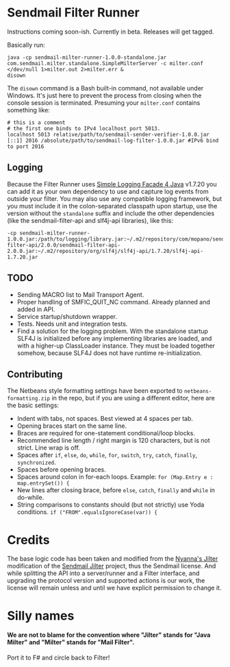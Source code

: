 # Sendmail Filter Runner

Instructions coming soon-ish. Currently in beta. Releases will get tagged.

Basically run:

    java -cp sendmail-milter-runner-1.0.0-standalone.jar com.sendmail.milter.standalone.SimpleMilterServer -c milter.conf </dev/null 1>milter.out 2>milter.err &
    disown

The `disown` command is a Bash built-in command, not available under Windows. It's just here to prevent
the process from closing when the console session is terminated.
Presuming your `milter.conf` contains something like:

    # this is a comment
    # the first one binds to IPv4 localhost port 5013.
    localhost 5013 relative/path/to/sendmail-sender-verifier-1.0.0.jar
    [::1] 2016 /absolute/path/to/sendmail-log-filter-1.0.0.jar #IPv6 bind to port 2016

## Logging

Because the Filter Runner uses [Simple Logging Facade 4 Java](http://www.slf4j.org/) v1.7.20 you can
add it as your own dependency to use and capture log events from outside your filter. You may also
use any compatible logging framework, but you must include it in the colon-separated classpath upon
startup, use the version without the `standalone` suffix and include the other dependencies (like
the sendmail-filter-api and slf4j-api libraries), like this:

    -cp sendmail-milter-runner-1.0.0.jar:/path/to/logging/library.jar:~/.m2/repository/com/mopano/sendmail-filter-api/2.0.0/sendmail-filter-api-2.0.0.jar:~/.m2/repository/org/slf4j/slf4j-api/1.7.20/slf4j-api-1.7.20.jar

## TODO

 * Sending MACRO list to Mail Transport Agent.
 * Proper handling of SMFIC_QUIT_NC command. Already planned and added in API.
 * Service startup/shutdown wrapper.
 * Tests. Needs unit and integration tests.
 * Find a solution for the logging problem. With the standalone startup SLF4J is initialized before
any implementing libraries are loaded, and with a higher-up ClassLoader instance. They must be loaded
together somehow, because SLF4J does not have runtime re-initialization.

## Contributing

The Netbeans style formatting settings have been exported to `netbeans-formatting.zip` in the repo,
but if you are using a different editor, here are the basic settings:

 * Indent with tabs, not spaces. Best viewed at 4 spaces per tab.
 * Opening braces start on the same line.
 * Braces are required for one-statement conditional/loop blocks.
 * Recommended line length / right margin is 120 characters, but is not strict. Line wrap is off.
 * Spaces after `if`, `else`, `do`, `while`, `for`, `switch`, `try`, `catch`, `finally`, `synchronized`.
 * Spaces before opening braces.
 * Spaces around colon in for-each loops. Example: `for (Map.Entry e : map.entrySet()) {`
 * New lines after closing brace, before `else`, `catch`, `finally` and `while` in do-while.
 * String comparisons to constants should (but not strictly) use Yoda conditions. `if ("FROM".equalsIgnoreCase(var)) {`  

# Credits

The base logic code has been taken and modified from the [Nyanna's Jilter](https://github.com/Nyanna/jilter)
modification of the [Sendmail Jilter](https://sourceforge.net/projects/sendmail-jilter/) project,
thus the Sendmail license. And while splitting the API into a server/runner and a Filter interface,
and upgrading the protocol version and supported actions is our work, the license will remain unless
and until we have explicit permission to change it.

# Silly names

#### We are not to blame for the convention where "Jilter" stands for "Java Milter" and "Milter" stands for "Mail Filter".

Port it to F# and circle back to Filter!
